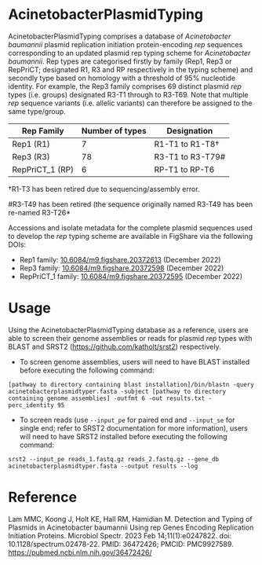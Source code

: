 # AcinetobacterPlasmidTyping
AcinetobacterPlasmidTyping comprises a database of _Acinetobacter baumannii_ plasmid replication initiation protein-encoding _rep_ sequences corresponding to an updated plasmid rep typing scheme for _Acinetobacter baumannii_. Rep types are categorised firstly by family (Rep1, Rep3 or RepPriCT; designated R1, R3 and RP respectively in the typing scheme) and secondly type based on homology with a threshold of 95% nucleotide identity. For example, the Rep3 family comprises 69 distinct plasmid _rep_ types (i.e. groups) designated R3-T1 through to R3-T69. Note that multiple _rep_ sequence variants (i.e. allelic variants) can therefore be assigned to the same type/group.  

| Rep Family  | Number of types |Designation |
| ------------- | ------------- |------------- |
| Rep1 (R1) | 7  |R1-T1 to R1-T8†  |
| Rep3 (R3) | 78  |R3-T1 to R3-T79#  |
| RepPriCT_1 (RP) | 6  |RP-T1 to RP-T6  |

†R1-T3 has been retired due to sequencing/assembly error.
    
#R3-T49 has been retired (the sequence originally named R3-T49 has been re-named R3-T26*

Accessions and isolate metadata for the complete plasmid sequences used to develop the _rep_ typing scheme are available in FigShare via the following DOIs:
- Rep1 family: [10.6084/m9.figshare.20372613](https://dx.doi.org/10.6084/m9.figshare.20372613) (December 2022)
- Rep3 family: [10.6084/m9.figshare.20372598](https://dx.doi.org/10.6084/m9.figshare.20372598) (December 2022)
- RepPriCT_1 family: [10.6084/m9.figshare.20372595](https://dx.doi.org/10.6084/m9.figshare.20372595) (December 2022)

# Usage
Using the AcinetobacterPlasmidTyping database as a reference, users are able to screen their genome assemblies or reads for plasmid _rep_ types with BLAST and SRST2 (https://github.com/katholt/srst2) respectively. 
- To screen genome assemblies, users will need to have BLAST installed before executing the following command:

```[pathway to directory containing blast installation]/bin/blastn -query acinetobacterplasmidtyper.fasta -subject [pathway to directory containing genome assemblies] -outfmt 6 -out results.txt -perc_identity 95```

- To screen reads (use `--input_pe` for paired end and `--input_se` for single end; refer to SRST2 documentation for more information), users will need to have SRST2 installed before executing the following command:

```srst2 --input_pe reads_1.fastq.gz reads_2.fastq.gz --gene_db acinetobacterplasmidtyper.fasta --output results --log```

# Reference
Lam MMC, Koong J, Holt KE, Hall RM, Hamidian M. Detection and Typing of Plasmids in Acinetobacter baumannii Using rep Genes Encoding Replication Initiation Proteins. Microbiol Spectr. 2023 Feb 14;11(1):e0247822. doi: 10.1128/spectrum.02478-22. PMID: 36472426; PMCID: PMC9927589. https://pubmed.ncbi.nlm.nih.gov/36472426/
